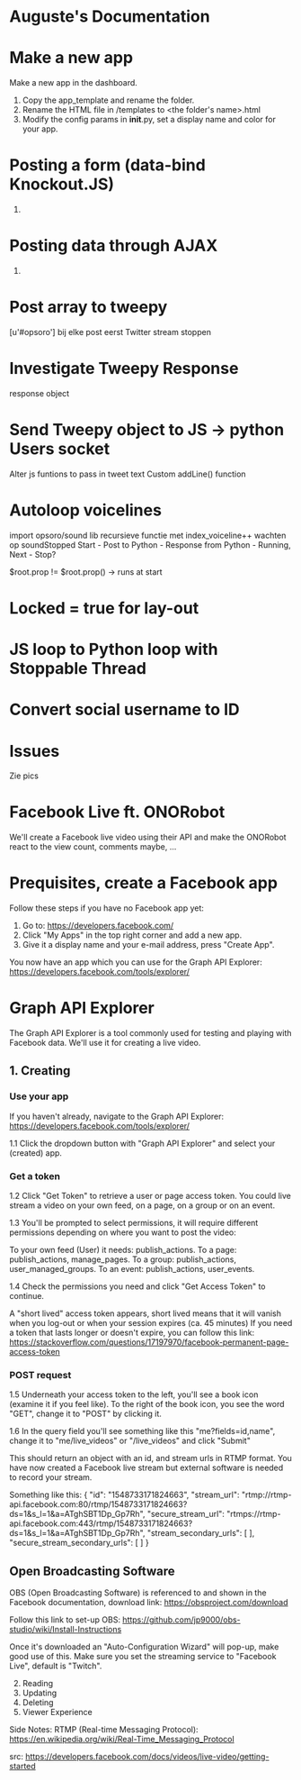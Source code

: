 # Auguste's Documentation

# Make a new app

Make a new app in the dashboard.

1. Copy the app_template and rename the folder.
2. Rename the HTML file in /templates to <the folder's name>.html
3. Modify the config params in __init__.py, set a display name and color for your app.

# Posting a form (data-bind Knockout.JS)

1. 

# Posting data through AJAX

1.

# Post array to tweepy
[u'#opsoro']
bij elke post eerst Twitter stream stoppen


# Investigate Tweepy Response
response object

# Send Tweepy object to JS -> python Users socket
Alter js funtions to pass in tweet text
Custom addLine() function

# Autoloop voicelines
import opsoro/sound lib
recursieve functie met index_voiceline++ wachten op soundStopped
Start - Post to Python - Response from Python - Running, Next - Stop?

$root.prop != $root.prop() -> runs at start

# Locked = true for lay-out

# JS loop to Python loop with Stoppable Thread

# Convert social username to ID

# Issues

Zie pics

# Facebook Live ft. ONORobot

We'll create a Facebook live video using their API and make the ONORobot react to the view count, comments maybe, ...

# Prequisites, create a Facebook app

Follow these steps if you have no Facebook app yet:

1. Go to: https://developers.facebook.com/
2. Click "My Apps" in the top right corner and add a new app.
3. Give it a display name and your e-mail address, press "Create App".

You now have an app which you can use for the Graph API Explorer: https://developers.facebook.com/tools/explorer/

# Graph API Explorer

The Graph API Explorer is a tool commonly used for testing and playing with Facebook data. We'll use it for creating a live video.

## 1. Creating

### Use your app

If you haven't already, navigate to the Graph API Explorer: https://developers.facebook.com/tools/explorer/

1.1 Click the dropdown button with "Graph API Explorer" and select your (created) app.

### Get a token

1.2 Click "Get Token" to retrieve a user or page access token.
You could live stream a video on your own feed, on a page, on a group or on an event.

1.3 You'll be prompted to select permissions, it will require different permissions depending on where you want to post the video:

To your own feed (User) it needs: publish_actions.
To a page: publish_actions, manage_pages.
To a group: publish_actions, user_managed_groups.
To an event: publish_actions, user_events.

1.4 Check the permissions you need and click "Get Access Token" to continue.

A "short lived" access token appears, short lived means that it will vanish when you log-out or when your session expires (ca. 45 minutes)
If you need a token that lasts longer or doesn't expire, you can follow this link:
https://stackoverflow.com/questions/17197970/facebook-permanent-page-access-token

### POST request

1.5 Underneath your access token to the left, you'll see a book icon (examine it if you feel like). To the right of the book icon, you see the word "GET", change it to "POST" by clicking it.

1.6 In the query field you'll see something like this "me?fields=id,name", change it to "me/live_videos" or "<your-page-id>/live_videos" and click "Submit"

This should return an object with an id, and stream urls in RTMP format.
You have now created a Facebook live stream but external software is needed to record your stream.

Something like this:
{
  "id": "1548733171824663",
  "stream_url": "rtmp://rtmp-api.facebook.com:80/rtmp/1548733171824663?ds=1&s_l=1&a=ATghSBT1Dp_Gp7Rh",
  "secure_stream_url": "rtmps://rtmp-api.facebook.com:443/rtmp/1548733171824663?ds=1&s_l=1&a=ATghSBT1Dp_Gp7Rh",
  "stream_secondary_urls": [
  ],
  "secure_stream_secondary_urls": [
  ]
}

## Open Broadcasting Software

OBS (Open Broadcasting Software) is referenced to and shown in the Facebook documentation, download link: https://obsproject.com/download

Follow this link to set-up OBS: https://github.com/jp9000/obs-studio/wiki/Install-Instructions

Once it's downloaded an "Auto-Configuration Wizard" will pop-up, make good use of this. Make sure you set the streaming service to "Facebook Live", default is "Twitch".




2. Reading
3. Updating
4. Deleting
5. Viewer Experience


Side Notes:
RTMP (Real-time Messaging Protocol): https://en.wikipedia.org/wiki/Real-Time_Messaging_Protocol

src: https://developers.facebook.com/docs/videos/live-video/getting-started

